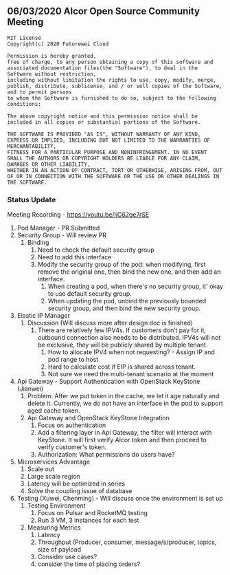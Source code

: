 ## 06/03/2020 Alcor Open Source Community Meeting
 
    MIT License
    Copyright(c) 2020 Futurewei Cloud

    Permission is hereby granted,
    free of charge, to any person obtaining a copy of this software and associated documentation files(the "Software"), to deal in the Software without restriction,
    including without limitation the rights to use, copy, modify, merge, publish, distribute, sublicense, and / or sell copies of the Software, and to permit persons
    to whom the Software is furnished to do so, subject to the following conditions:

    The above copyright notice and this permission notice shall be included in all copies or substantial portions of the Software.

    THE SOFTWARE IS PROVIDED "AS IS", WITHOUT WARRANTY OF ANY KIND, EXPRESS OR IMPLIED, INCLUDING BUT NOT LIMITED TO THE WARRANTIES OF MERCHANTABILITY,
    FITNESS FOR A PARTICULAR PURPOSE AND NONINFRINGEMENT. IN NO EVENT SHALL THE AUTHORS OR COPYRIGHT HOLDERS BE LIABLE FOR ANY CLAIM, DAMAGES OR OTHER LIABILITY,
    WHETHER IN AN ACTION OF CONTRACT, TORT OR OTHERWISE, ARISING FROM, OUT OF OR IN CONNECTION WITH THE SOFTWARE OR THE USE OR OTHER DEALINGS IN THE SOFTWARE.

### Status Update

Meeting Recording - https://youtu.be/ljC62ge7rSE
 
1. Pod Manager - PR Submitted
1. Security Group - Will review PR
    1. Binding
       1. Need to check the default security group
       1. Need to add this interface
       1. Modify the security group of the pod: when modifying, first remove the original one, then bind the new one, and then add an interface.
          1. When creating a pod, when there's no security group, it' okay to use default security group.
          1. When updating the pod, unbind the previously bounded security group, and then bind the new security group.
1. Elastic IP Manager
    1. Discussion (Will discuss more after design doc is finished)
       1. There are relatively few IPV4s. If customers don’t pay for it,  outbound connection also needs to be distributed. IPV4s will not be exclusive, they will be publicly shared by multiple tenant.
          1. How to allocate IPV4 when not requesting?  - Assign IP and pod range to host
          1. Hard to calculate cost if EIP is shared across tenant.
          1. Not sure we need the multi-tenant scenario at the moment
1. Api Gateway - Support Authentication with OpenStack KeyStone (Jianwei)
    1. Problem: After we put token in the cache, we let it age naturally and delete it. Currently, we do not have an interface in the pod to support aged cache token.
    1. Api Gateway and OpenStack KeyStone Integration
       1. Focus on authentication
       1. Add a filtering layer in Api Gateway, the filter will interact with KeyStone. It will first verify Alcor token and then proceed to verify customer's token.
       1. Authorization: What permissions do users have?
1. Microservices Advantage
    1. Scale out
    1. Large scale region
    1. Latency will be optimized in series
    1. Solve the coupling issue of database
1. Testing (Xuwei, Chenming) - Will discuss once the environment is set up
    1. Testing Environment
       1. Focus on Pulsar and RocketMQ testing
       1. Run 3 VM, 3 instances for each test
    1. Measuring Metrics
       1. Latency
       1. Throughput (Producer, consumer, message/s/producer, topics, size of payload
       1. Consider use cases?
       1. consider the time of placing orders?